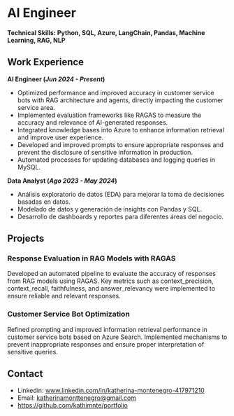 # AI Engineer

#### Technical Skills: Python, SQL, Azure, LangChain, Pandas, Machine Learning, RAG, NLP

## Work Experience

**AI Engineer (_Jun 2024 - Present_)**
- Optimized performance and improved accuracy in customer service bots with RAG architecture and agents, directly impacting the customer service area.
- Implemented evaluation frameworks like RAGAS to measure the accuracy and relevance of AI-generated responses.
- Integrated knowledge bases into Azure to enhance information retrieval and improve user experience.
- Developed and improved prompts to ensure appropriate responses and prevent the disclosure of sensitive information in production.
- Automated processes for updating databases and logging queries in MySQL.

**Data Analyst (_Ago 2023 - May 2024_)**
- Análisis exploratorio de datos (EDA) para mejorar la toma de decisiones basadas en datos.
- Modelado de datos y generación de insights con Pandas y SQL.
- Desarrollo de dashboards y reportes para diferentes áreas del negocio.

## Projects

### Response Evaluation in RAG Models with RAGAS
Developed an automated pipeline to evaluate the accuracy of responses from RAG models using RAGAS. Key metrics such as context_precision, context_recall, faithfulness, and answer_relevancy were implemented to ensure reliable and relevant responses.

### Customer Service Bot Optimization
Refined prompting and improved information retrieval performance in customer service bots based on Azure Search. Implemented mechanisms to prevent inappropriate responses and ensure proper interpretation of sensitive queries.

## Contact
- Linkedin: www.linkedin.com/in/katherina-montenegro-417971210
- Email: katherinamonttenegro@gmail.com 
- https://github.com/kathimnte/portfolio  

